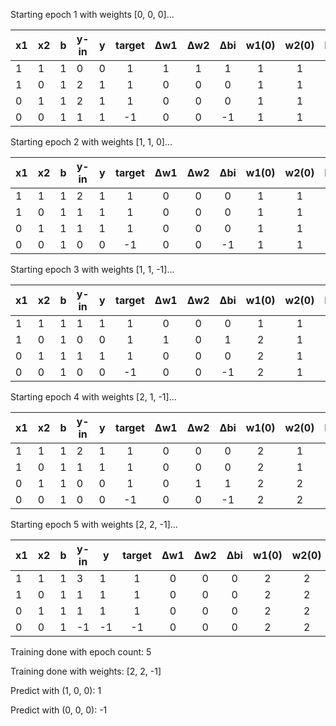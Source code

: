 Starting epoch 1 with weights [0, 0, 0]...

| x1 | x2 | b | y-in          | y  | target | Δw1 | Δw2 | Δbi | w1(0) | w2(0) | b(0) |
|----|----|---|---------------|----|:------:|:---:|:---:|:---:|:-----:|:-----:|:----:|
| 1 | 1 | 1 | 0 | 0 | 1 | 1 |1 | 1 | 1 | 1 |1 |
| 1 | 0 | 1 | 2 | 1 | 1 | 0 |0 | 0 | 1 | 1 |1 |
| 0 | 1 | 1 | 2 | 1 | 1 | 0 |0 | 0 | 1 | 1 |1 |
| 0 | 0 | 1 | 1 | 1 | -1 | 0 |0 | -1 | 1 | 1 |0 |

Starting epoch 2 with weights [1, 1, 0]...

| x1 | x2 | b | y-in          | y  | target | Δw1 | Δw2 | Δbi | w1(0) | w2(0) | b(0) |
|----|----|---|---------------|----|:------:|:---:|:---:|:---:|:-----:|:-----:|:----:|
| 1 | 1 | 1 | 2 | 1 | 1 | 0 |0 | 0 | 1 | 1 |0 |
| 1 | 0 | 1 | 1 | 1 | 1 | 0 |0 | 0 | 1 | 1 |0 |
| 0 | 1 | 1 | 1 | 1 | 1 | 0 |0 | 0 | 1 | 1 |0 |
| 0 | 0 | 1 | 0 | 0 | -1 | 0 |0 | -1 | 1 | 1 |-1 |

Starting epoch 3 with weights [1, 1, -1]...

| x1 | x2 | b | y-in          | y  | target | Δw1 | Δw2 | Δbi | w1(0) | w2(0) | b(0) |
|----|----|---|---------------|----|:------:|:---:|:---:|:---:|:-----:|:-----:|:----:|
| 1 | 1 | 1 | 1 | 1 | 1 | 0 |0 | 0 | 1 | 1 |-1 |
| 1 | 0 | 1 | 0 | 0 | 1 | 1 |0 | 1 | 2 | 1 |0 |
| 0 | 1 | 1 | 1 | 1 | 1 | 0 |0 | 0 | 2 | 1 |0 |
| 0 | 0 | 1 | 0 | 0 | -1 | 0 |0 | -1 | 2 | 1 |-1 |

Starting epoch 4 with weights [2, 1, -1]...

| x1 | x2 | b | y-in          | y  | target | Δw1 | Δw2 | Δbi | w1(0) | w2(0) | b(0) |
|----|----|---|---------------|----|:------:|:---:|:---:|:---:|:-----:|:-----:|:----:|
| 1 | 1 | 1 | 2 | 1 | 1 | 0 |0 | 0 | 2 | 1 |-1 |
| 1 | 0 | 1 | 1 | 1 | 1 | 0 |0 | 0 | 2 | 1 |-1 |
| 0 | 1 | 1 | 0 | 0 | 1 | 0 |1 | 1 | 2 | 2 |0 |
| 0 | 0 | 1 | 0 | 0 | -1 | 0 |0 | -1 | 2 | 2 |-1 |

Starting epoch 5 with weights [2, 2, -1]...

| x1 | x2 | b | y-in          | y  | target | Δw1 | Δw2 | Δbi | w1(0) | w2(0) | b(0) |
|----|----|---|---------------|----|:------:|:---:|:---:|:---:|:-----:|:-----:|:----:|
| 1 | 1 | 1 | 3 | 1 | 1 | 0 |0 | 0 | 2 | 2 |-1 |
| 1 | 0 | 1 | 1 | 1 | 1 | 0 |0 | 0 | 2 | 2 |-1 |
| 0 | 1 | 1 | 1 | 1 | 1 | 0 |0 | 0 | 2 | 2 |-1 |
| 0 | 0 | 1 | -1 | -1 | -1 | 0 |0 | 0 | 2 | 2 |-1 |

Training done with epoch count: 5

Training done with weights: [2, 2, -1]

Predict with (1, 0, 0): 1

Predict with (0, 0, 0): -1

